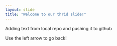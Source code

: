 ```yaml
---
layout: slide
title: "Welcome to our thrid slide!"
---
```

Adding text from local repo and pushing it to github

Use the left arrow to go back!
